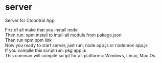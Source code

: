 # server
Server for Ctcontrol App

Firs of all make that you install node  
Then run: npm install to intall all moduls from pakege.json  
Then run npm npm link  
Now you ready to start server, just run: node app.js or nodemon app.js  
If you compile this script run: pkg app.js  
This comman will compile script for all platforms: Windows, Linux, Mac Os.  
